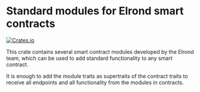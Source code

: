 # Standard modules for Elrond smart contracts

[![Crates.io](https://img.shields.io/crates/v/multiversx-sc-modules)](https://crates.io/crates/multiversx-sc-modules)

This crate contains several smart contract modules developed by the Elrond team, which can be used to add standard functionality to any smart contract.

It is enough to add the module traits as supertraits of the contract traits to receive all endpoints and all functionality from the modules in contracts.
